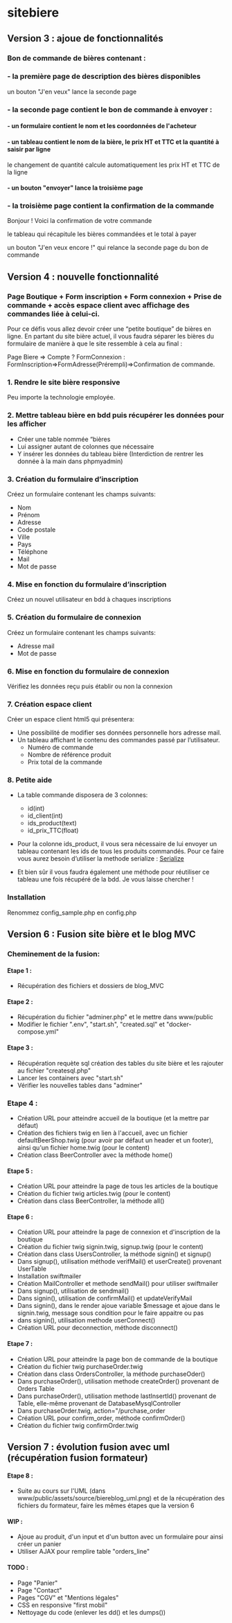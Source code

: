 # sitebiere

## Version 3 : ajoue de fonctionnalités

### Bon de commande de bières contenant :

### - la première page de description des bières disponibles
un bouton "J'en veux" lance la seconde page

### - la seconde page contient le bon de commande à envoyer :

#### - un formulaire contient le nom et les coordonnées de l'acheteur

#### - un tableau contient le nom de la bière, le prix HT et TTC et la quantité à saisir par ligne
le changement de quantité calcule automatiquement les prix HT et TTC de la ligne

#### - un bouton "envoyer" lance la troisième page

### - la troisième page contient la confirmation de la commande

Bonjour !
Voici la confirmation de votre commande

le tableau qui récapitule les bières commandées et le total à payer

un bouton "J'en veux encore !" qui relance la seconde page du bon de commande

## Version 4 : nouvelle fonctionnalité

### Page Boutique + Form inscription + Form connexion + Prise de commande + accès espace client avec affichage des commandes liée à celui-ci.
Pour ce défis vous allez devoir créer une “petite boutique” de bières en ligne. En partant du site bière actuel, il vous faudra séparer les bières du formulaire de manière à que le site ressemble à cela au final : 

Page Biere => Compte ? FormConnexion : FormInscription=>FormAdresse(Prérempli)=>Confirmation de commande.

### 1. Rendre le site bière responsive
Peu importe la technologie employée.

### 2. Mettre tableau bière en bdd puis récupérer les données pour les afficher
* Créer une table nommée “bières
* Lui assigner autant de colonnes que nécessaire
* Y insérer les données du tableau bière (Interdiction de rentrer les donnée à la main dans phpmyadmin)

### 3. Création du formulaire d’inscription
Créez un formulaire contenant les champs suivants:
* Nom
* Prénom
* Adresse
* Code postale
* Ville
* Pays
* Téléphone
* Mail
* Mot de passe  

### 4. Mise en fonction du formulaire d’inscription
Créez un nouvel utilisateur en bdd à chaques inscriptions  

### 5. Création du formulaire de connexion
Créez un formulaire contenant les champs suivants:
* Adresse mail
* Mot de passe  

### 6. Mise en fonction du formulaire de connexion
Vérifiez les données reçu puis établir ou non la connexion  

### 7. Création espace client
Créer un espace client html5 qui présentera:
* Une possibilité de modifier ses données personnelle hors adresse mail.
* Un tableau affichant le contenu des commandes passé par l’utilisateur.  
    * Numéro de commande
    * Nombre de référence produit
    * Prix total de la commande

### 8. Petite aide
* La table commande disposera de 3 colonnes:
    * id(int)
    * id_client(int)
    * ids_product(text)
    * id_prix_TTC(float)

* Pour la colonne ids_product, il vous sera nécessaire de lui envoyer un tableau contenant les ids de tous les produits commandés. Pour ce faire vous aurez besoin d’utiliser la methode serialize :  [Serialize](https://www.php.net/manual/fr/function.serialize.php)
* Et bien sûr il vous faudra également une méthode pour réutiliser ce tableau une fois récupéré de la bdd. Je vous laisse chercher !

### Installation  

Renommez config_sample.php en config.php  


## Version 6 : Fusion site bière et le blog MVC


### Cheminement de la fusion: 

#### Etape 1 :  

- Récupération des fichiers et dossiers de blog_MVC


#### Etape 2 :  

- Récupération du fichier "adminer.php" et le mettre dans www/public
- Modifier le fichier ".env", "start.sh", "created.sql" et "docker-compose.yml"


#### Etape 3 :  

- Récupération requète sql création des tables du site bière et les rajouter au fichier "createsql.php"
- Lancer les containers avec "start.sh"
- Vérifier les nouvelles tables dans "adminer"


### Etape 4 :  

- Création URL pour atteindre accueil de la boutique (et la mettre par défaut)
- Création des fichiers twig en lien à l'accueil, avec un fichier defaultBeerShop.twig (pour avoir par défaut un header et un footer), ainsi qu'un fichier home.twig (pour le content)
- Création class BeerController avec la méthode home()


#### Etape 5 :  

- Création URL pour atteindre la page de tous les articles de la boutique
- Création du fichier twig articles.twig (pour le content)
- Création dans class BeerController, la méthode all()


#### Etape 6 :  

- Création URL pour atteindre la page de connexion et d'inscription de la boutique
- Création du fichier twig signin.twig, signup.twig (pour le content)
- Création dans class UsersController, la méthode signin() et signup()
- Dans signup(), utilisation méthode verifMail() et userCreate() provenant UserTable
- Installation swiftmailer
- Création MailController et methode sendMail() pour utiliser swiftmailer
- Dans signup(), utilisation de sendmail()
- Dans signin(), utilisation de confirmMail() et updateVerifyMail
- Dans signin(), dans le render ajoue variable $message et ajoue dans le signin.twig, message sous condition pour le faire appaitre ou pas
- dans signin(), utilisation methode userConnect()
- Création URL pour deconnection, méthode disconnect()


#### Etape 7 :  

- Création URL pour atteindre la page bon de commande de la boutique
- Création du fichier twig purchaseOrder.twig
- Création dans class OrdersController, la méthode purchaseOder()
- Dans purchaseOrder(), utilisation methode createOrder() provenant de Orders Table
- Dans purchaseOrder(), utilisation methode lastInsertId() provenant de Table, elle-même provenant de DatabaseMysqlController
- Dans purchaseOrder.twig, action="/purchase_order
- Création URL pour confirm_order, méthode confirmOrder()
- Création du fichier twig confirmOrder.twig


## Version 7 : évolution fusion avec uml (récupération fusion formateur)

#### Etape 8 :

- Suite au cours sur l'UML (dans www/public/assets/source/biereblog_uml.png) et de la récupération des fichiers du formateur, faire les mêmes étapes que la version 6

#### WIP :

- Ajoue au produit, d'un input et d'un button avec un formulaire pour ainsi créer un panier
- Utiliser AJAX pour remplire table "orders_line"

#### TODO :

- Page "Panier"  
- Page "Contact"
- Pages "CGV" et "Mentions légales"
- CSS en responsive "first mobil"
- Nettoyage du code (enlever les dd() et les dumps())